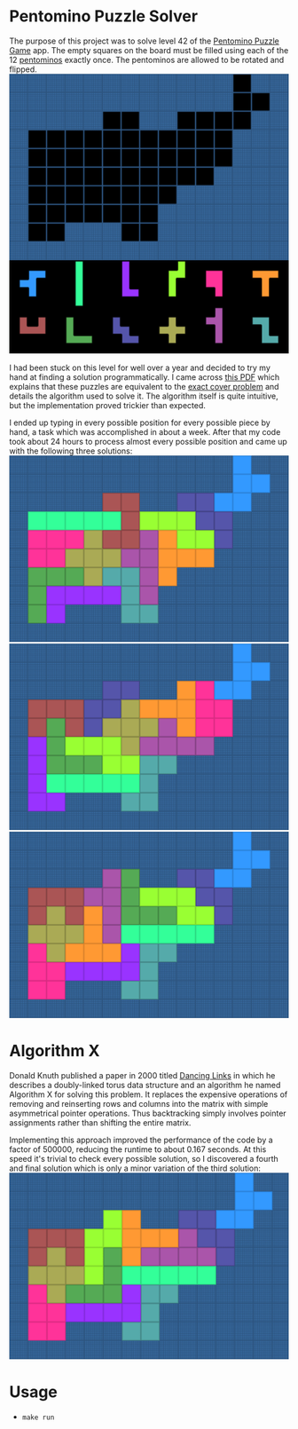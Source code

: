# Pentomino Puzzle Solver
The purpose of this project was to solve level 42 of the [Pentomino Puzzle Game](https://play.google.com/store/apps/details?id=kr.junojeong.android.pentomino) app. The empty squares on the board must be filled using each of the 12 [pentominos](https://en.wikipedia.org/wiki/Pentomino) exactly once. The pentominos are allowed to be rotated and flipped.
![Puzzle](images/puzzle.png)

I had been stuck on this level for well over a year and decided to try my hand at finding a solution programmatically. I came across [this PDF](http://www.cs.brandeis.edu/~storer/JimPuzzles/PACK/Pentominoes/LINKS/PentominoesNivasch.pdf) which explains that these puzzles are equivalent to the [exact cover problem](https://en.wikipedia.org/wiki/Exact_cover#Pentomino_tiling) and details the algorithm used to solve it. The algorithm itself is quite intuitive, but the implementation proved trickier than expected.

I ended up typing in every possible position for every possible piece by hand, a task which was accomplished in about a week. After that my code took about 24 hours to process almost every possible position and came up with the following three solutions:  
![First Solution](images/solution1.png)
![Second Solution](images/solution2.png)
![Third Solution](images/solution3.png)

# Algorithm X
Donald Knuth published a paper in 2000 titled [Dancing Links](https://arxiv.org/pdf/cs/0011047.pdf) in which he describes a doubly-linked torus data structure and an algorithm he named Algorithm X for solving this problem. It replaces the expensive operations of removing and reinserting rows and columns into the matrix with simple asymmetrical pointer operations. Thus backtracking simply involves pointer assignments rather than shifting the entire matrix.

Implementing this approach improved the performance of the code by a factor of 500000, reducing the runtime to about 0.167 seconds. At this speed it's trivial to check every possible solution, so I discovered a fourth and final solution which is only a minor variation of the third solution:
![Fourth Solution](images/solution4.png)

# Usage
* `make run`

